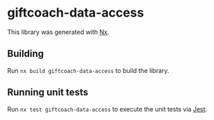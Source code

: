 # giftcoach-data-access

This library was generated with [Nx](https://nx.dev).

## Building

Run `nx build giftcoach-data-access` to build the library.

## Running unit tests

Run `nx test giftcoach-data-access` to execute the unit tests via [Jest](https://jestjs.io).
